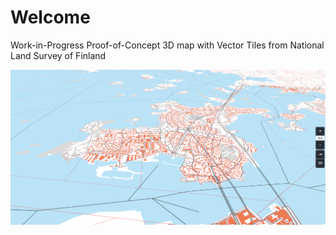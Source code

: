 # Welcome

Work-in-Progress Proof-of-Concept 
3D map with Vector Tiles from National Land Survey of Finland


![Beta Karttakuva screenshot](index.png)